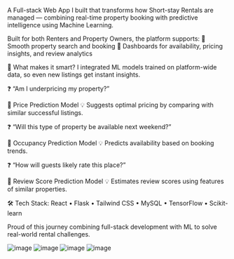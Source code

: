 A Full-stack Web App I built that transforms how Short-stay Rentals are managed — combining real-time property booking with predictive intelligence using Machine Learning.

Built for both Renters and Property Owners, the platform supports:
 🔹 Smooth property search and booking
 🔹 Dashboards for availability, pricing insights, and review analytics

🧠 What makes it smart?
I integrated ML models trained on platform-wide data, so even new listings get instant insights.


❓ “Am I underpricing my property?”

🔹 Price Prediction Model          💡 Suggests optimal pricing by comparing with similar successful listings.
 
 ❓ “Will this type of property be available next weekend?”

🔹 Occupancy Prediction Model      💡 Predicts availability based on booking trends.

 ❓ “How will guests likely rate this place?”

 🔹 Review Score Prediction Model   💡 Estimates review scores using features of similar properties.

🛠️ Tech Stack:
React • Flask • Tailwind CSS • MySQL • TensorFlow • Scikit-learn

Proud of this journey combining full-stack development with ML to solve real-world rental challenges.

![image](https://github.com/user-attachments/assets/9fafc746-496b-441e-8d1a-4fe273507a47)
![image](https://github.com/user-attachments/assets/0aa7c1bb-594a-49cf-9756-3a85ad504df0)
![image](https://github.com/user-attachments/assets/52be0439-9060-44ce-9437-7b0cf5866866)
![image](https://github.com/user-attachments/assets/430fd006-9b12-489b-ab10-ddf9faafd33e)




 
